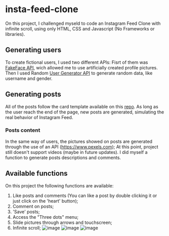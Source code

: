 # insta-feed-clone
On this project, I challenged myseld to code an Instagram Feed Clone with infinite scroll, using only HTML, CSS and Javascript (No Frameworks or libraries).


## Generating users
To create fictional users, I used two different APIs:
Fisrt of them was [FakeFace API](http://fakeface.rest/), wich allowed me to use artificially created profile pictures.
Then I used Random [User Generator API](https://randomuser.me/) to generate random data, like username and gender.


## Generating posts
All of the posts follow the card template available on this [repo](https://github.com/sameoldcarlos/instagram-card-clone).
As long as the user reach the end of the page, new posts are generated, simulating the real behavior of Instagram Feed.

### Posts content
In the same way of users, the pictures showed on posts are generated through the use of an API (https://www.pexels.com);
At this point, project still doesn't support videos (maybe in future updates).
I did myself a function to generate posts descriptions and comments.

## Available functions
On this project the following functions are available:
1. Like posts and comments (You can like a post by double clicking it or just click on the 'heart' button);
2. Comment on posts;
3. 'Save' posts;
4. Access the "Three dots" menu;
5. Slide pictures through arrows and touchscreen;
6. Infinite scroll;
![image](https://user-images.githubusercontent.com/7574584/134112620-43d93d6c-3d81-4ba8-9b26-c7ae4b63ed35.png)
![image](https://user-images.githubusercontent.com/7574584/134112745-0661636f-6a18-4ffa-9c9d-5830d7902435.png)
![image](https://user-images.githubusercontent.com/7574584/134112797-878198ae-4472-4349-ba2a-7e54a1027edb.png)
